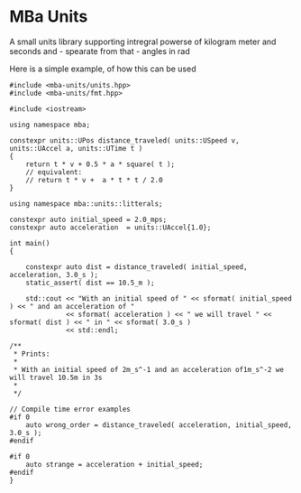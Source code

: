 # MBa Units

A small units library supporting intregral powerse of kilogram meter and seconds and - spearate from that - angles in rad

Here is a simple example, of how this can be used

	#include <mba-units/units.hpp>
	#include <mba-units/fmt.hpp>

	#include <iostream>

	using namespace mba;

	constexpr units::UPos distance_traveled( units::USpeed v, units::UAccel a, units::UTime t )
	{
		return t * v + 0.5 * a * square( t );
		// equivalent:
		// return t * v +  a * t * t / 2.0
	}

	using namespace mba::units::litterals;

	constexpr auto initial_speed = 2.0_mps;
	constexpr auto acceleration  = units::UAccel{1.0};

	int main()
	{

		constexpr auto dist = distance_traveled( initial_speed, acceleration, 3.0_s );
		static_assert( dist == 10.5_m );

		std::cout << "With an initial speed of " << sformat( initial_speed ) << " and an acceleration of "
				  << sformat( acceleration ) << " we will travel " << sformat( dist ) << " in " << sformat( 3.0_s )
				  << std::endl;

	/**
	 * Prints:
	 *
	 * With an initial speed of 2m_s^-1 and an acceleration of1m_s^-2 we will travel 10.5m in 3s
	 *
	 */

	// Compile time error examples
	#if 0
		auto wrong_order = distance_traveled( acceleration, initial_speed, 3.0_s );
	#endif

	#if 0
		auto strange = acceleration + initial_speed;
	#endif
	}

